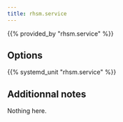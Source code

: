 ```yaml
---
title: rhsm.service
---
```


{{% provided_by "rhsm.service" %}}

## Options

{{% systemd_unit "rhsm.service" %}}

## Additionnal notes

Nothing here.